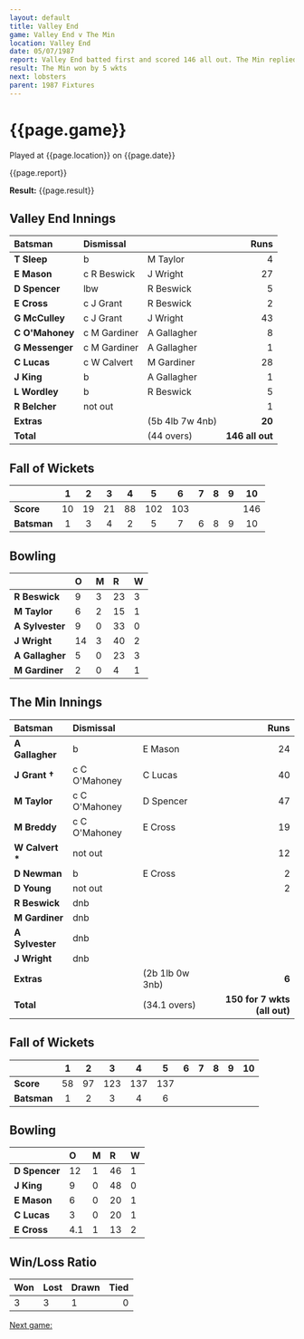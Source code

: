 ```yaml
---
layout: default
title: Valley End
game: Valley End v The Min
location: Valley End
date: 05/07/1987
report: Valley End batted first and scored 146 all out. The Min replied with 150 for 5 wkts
result: The Min won by 5 wkts
next: lobsters
parent: 1987 Fixtures
---
```


# {{page.game}}

Played at {{page.location}} on {{page.date}}

{{page.report}}

**Result:** {{page.result}}

## Valley End Innings

| Batsman | Dismissal |  | Runs |
|:---|:---|---|---:|
| **T Sleep** | b | M Taylor | 4 | 
| **E Mason** | c R Beswick | J Wright | 27 | 
| **D Spencer** | lbw | R Beswick | 5 |
| **E Cross** | c J Grant | R Beswick | 2 | 
| **G McCulley** | c J Grant | J Wright | 43 | 
| **C O'Mahoney** | c M Gardiner | A Gallagher  | 8 |
| **G Messenger** | c M Gardiner | A Gallagher | 1 | 
| **C Lucas** | c W Calvert | M Gardiner | 28 |
| **J King** | b | A Gallagher | 1 |  
| **L Wordley** | b | R Beswick | 5 | 
| **R Belcher** | not out |  | 1 |
| **Extras** | | (5b 4lb 7w 4nb) | **20** | 
| **Total** | | (44 overs) | **146 all out** | 

## Fall of Wickets

| | 1 | 2 | 3 | 4 | 5 | 6 | 7 | 8 | 9 | 10 |
|---|:---:|:---:|:---:|:---:|:---:|:---:|:---:|:---:|:---:|:---:|
| **Score** | 10 | 19 | 21 | 88 | 102 | 103 |  |  |  | 146 |
| **Batsman** | 1 | 3 | 4 | 2 | 5 | 7 | 6 | 8 | 9 | 10 |

## Bowling

| | O | M | R | W |
|---|:---|:---|:---|:---|
| **R Beswick** | 9 | 3 | 23 | 3 | 
| **M Taylor** | 6 | 2 | 15 | 1 | 
| **A Sylvester** | 9 | 0 | 33 | 0 | 
| **J Wright** | 14 | 3 | 40 | 2 | 
| **A Gallagher** | 5 | 0 | 23 | 3 |
| **M Gardiner** | 2 | 0 | 4 | 1 |

## The Min Innings

| Batsman | Dismissal |  | Runs |
|:---|:---|---|---:|
| **A Gallagher** | b | E Mason | 24 | 
| **J Grant &#8224;** | c C O'Mahoney | C Lucas | 40 | 
| **M Taylor** | c C O'Mahoney | D Spencer | 47 | 
| **M Breddy** | c C O'Mahoney | E Cross | 19 | 
| **W Calvert &#42;** | not out |   | 12 | 
| **D Newman** | b  | E Cross | 2 | 
| **D Young** | not out |  | 2 |
| **R Beswick** | dnb  |  |  | 
| **M Gardiner** | dnb  |  |  | 
| **A Sylvester** | dnb |  |  | 
| **J Wright** | dnb |  |  |
| **Extras** | | (2b 1lb 0w 3nb) | **6** | 
| **Total** | | (34.1 overs) | **150 for 7 wkts (all out)** | 

## Fall of Wickets

| | 1 | 2 | 3 | 4 | 5 | 6 | 7 | 8 | 9 | 10 |
|---|:---:|:---:|:---:|:---:|:---:|:---:|:---:|:---:|:---:|:---:|
| **Score** | 58 | 97 | 123 | 137 | 137 |  |  |  |  |  | 
| **Batsman** | 1 | 2 | 3 | 4 | 6 |  |  |  |  |  | 

## Bowling

| | O | M | R | W |
|---|:---|:---|:---|:---|
| **D Spencer** | 12 | 1 | 46 | 1 | 
| **J King** | 9 | 0 | 48 | 0 | 
| **E Mason** | 6 | 0 | 20 | 1 |
| **C Lucas** | 3 | 0 | 20 | 1 |
| **E Cross** | 4.1 | 1 | 13 | 2 |

## Win/Loss Ratio

| Won | Lost | Drawn | Tied |
|:---|:---|:---|---:|
| 3 | 3 | 1 | 0 |

[Next game:]({{page.next}})